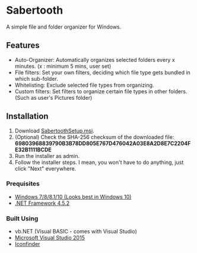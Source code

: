 # Sabertooth
A simple file and folder organizer for Windows.

## Features
* Auto-Organizer: Automatically organizes selected folders every x minutes. (x : minimum 5 mins, user set)
* File filters: Set your own filters, deciding which file type gets bundled in which sub-folder.
* Whitelisting: Exclude selected file types from organizing.
* Custom filters: Set filters to organize certain file types in other folders. (Such as user's Pictures folder)

## Installation

1. Download [SabertoothSetup.msi](https://github.com/recoskyler/Sabertooth/blob/master/SabertoothSetup.msi).
2. (Optional) Check the SHA-256 checksum of the downloaded file: **69803968839790B3B78DD805E767D476042A03E8A2D8E7C2204FE32B1111BCDE**
3. Run the installer as admin.
4. Follow the installer steps. I mean, you won't have to do anything, just click "Next" everywhere.

### Prequisites
* [Windows 7/8/8.1/10 (Looks best in Windows 10)](https://www.microsoft.com/en-us/windows)
* [.NET Framework 4.5.2](https://www.microsoft.com/en-us/download/details.aspx?id=42642)

### Built Using
* vb.NET (Visual BASIC - comes with Visual Studio)
* [Microsoft Visual Studio 2015](https://visualstudio.microsoft.com/vs/)
* [Iconfinder](https://www.iconfinder.com/)
